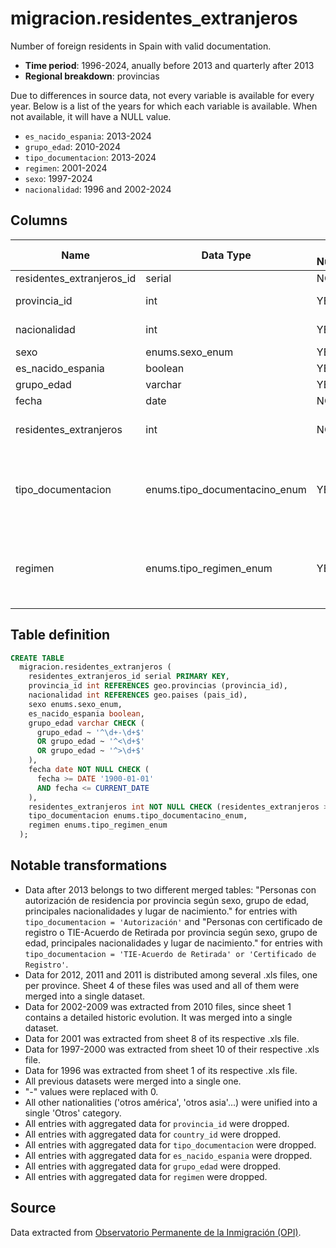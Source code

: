 # migracion.residentes_extranjeros

Number of foreign residents in Spain with valid documentation.

- **Time period**: 1996-2024, anually before 2013 and quarterly after 2013
- **Regional breakdown**: provincias

Due to differences in source data, not every variable is available for every year. Below is a list of the years for which each variable is available. When not available, it will have a NULL value.

- `es_nacido_espania`: 2013-2024
- `grupo_edad`: 2010-2024
- `tipo_documentacion`: 2013-2024
- `regimen`: 2001-2024
- `sexo`: 1997-2024
- `nacionalidad`: 1996 and 2002-2024

## Columns

| Name | Data Type | Is Nullable | Description |
| --- | --- | --- | --- |
| residentes_extranjeros_id | serial | NO | primary key |
| provincia_id | int | YES | references geo.provincias |
| nacionalidad | int | YES | references geo.paises |
| sexo | enums.sexo_enum | YES | sex |
| es_nacido_espania | boolean | YES | born in Spain |
| grupo_edad | varchar | YES | age group |
| fecha | date | NO | date |
| residentes_extranjeros | int | NO | number of foreign residents |
| tipo_documentacion | enums.tipo_documentacino_enum | YES | 'Certificado de registro', 'Autorización' or 'TIE-Acuerdo de Retirada' |
| regimen | enums.tipo_regimen_enum | YES | 'Régimen General' or 'Régimen de libre circulación de la UE' |

## Table definition

```sql
CREATE TABLE
  migracion.residentes_extranjeros (
    residentes_extranjeros_id serial PRIMARY KEY,
    provincia_id int REFERENCES geo.provincias (provincia_id),
    nacionalidad int REFERENCES geo.paises (pais_id),
    sexo enums.sexo_enum,
    es_nacido_espania boolean,
    grupo_edad varchar CHECK (
      grupo_edad ~ '^\d+-\d+$'
      OR grupo_edad ~ '^<\d+$'
      OR grupo_edad ~ '^>\d+$'
    ),
    fecha date NOT NULL CHECK (
      fecha >= DATE '1900-01-01'
      AND fecha <= CURRENT_DATE
    ),
    residentes_extranjeros int NOT NULL CHECK (residentes_extranjeros >= 0),
    tipo_documentacion enums.tipo_documentacino_enum,
    regimen enums.tipo_regimen_enum
  );
```

## Notable transformations

- Data after 2013 belongs to two different merged tables: "Personas con autorización de residencia por provincia según sexo, grupo de edad, principales nacionalidades y lugar de nacimiento." for entries with `tipo_documentacion = 'Autorización'` and "Personas con certificado de registro o TIE-Acuerdo de Retirada por provincia según sexo, grupo de edad, principales nacionalidades y lugar de nacimiento." for entries with `tipo_documentacion = 'TIE-Acuerdo de Retirada' or 'Certificado de Registro'`.
- Data for 2012, 2011 and 2011 is distributed among several .xls files, one per province. Sheet 4 of these files was used and all of them were merged into a single dataset.
- Data for 2002-2009 was extracted from 2010 files, since sheet 1 contains a detailed historic evolution. It was merged into a single dataset.
- Data for 2001 was extracted from sheet 8 of its respective .xls file.
- Data for 1997-2000 was extracted from sheet 10 of their respective .xls file.
- Data for 1996 was extracted from sheet 1 of its respective .xls file.
- All previous datasets were merged into a single one.
- "-" values were replaced with 0.
- All other nationalities ('otros américa', 'otros asia'...) were unified into a single 'Otros' category.
- All entries with aggregated data for `provincia_id` were dropped.
- All entries with aggregated data for `country_id` were dropped.
- All entries with aggregated data for `tipo_documentacion` were dropped.
- All entries with aggregated data for `es_nacido_espania` were dropped.
- All entries with aggregated data for `grupo_edad` were dropped.
- All entries with aggregated data for `regimen` were dropped.

 
## Source
Data extracted from <a href="https://expinterweb.inclusion.gob.es/dynPx/inebase/index.htm?type=pcaxis&path=/Stock/&file=pcaxis" target="_blank">Observatorio Permanente de la Inmigración (OPI)</a>. 